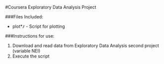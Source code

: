 #Coursera Exploratory Data Analysis Project


###Files Included:

- plot*.r - Script for plotting 

###Instructions for use:
1. Download and read data from Exploratory Data Analysis second project (variable NEI)
2. Execute the script
